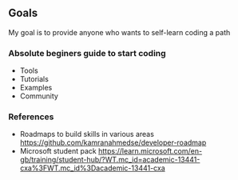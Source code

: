## Goals
My goal is to provide anyone who wants to self-learn coding a path

### Absolute beginers guide to start coding
- Tools
- Tutorials
- Examples
- Community

### References
- Roadmaps to build skills in various areas https://github.com/kamranahmedse/developer-roadmap
- Microsoft student pack https://learn.microsoft.com/en-gb/training/student-hub/?WT.mc_id=academic-13441-cxa%3FWT.mc_id%3Dacademic-13441-cxa

